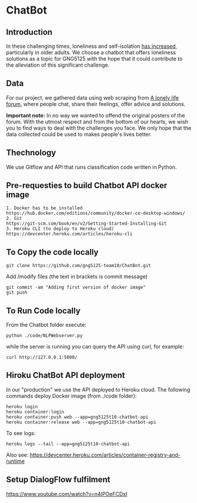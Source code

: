 # ChatBot

## Introduction
In these challenging times, loneliness and self-isolation [has increased](https://www.sciencedirect.com/science/article/abs/pii/S0165178120312257), particularly in older adults.
We choose a chatbot that offers loneliness solutions as a topic for GNG5125 with the hope that it could contribute to the alleviation of this significant challenge.

## Data
For our project, we gathered data using web scraping from [A lonely life forum](https://www.alonelylife.com/forumdisplay.php?fid=4), where people chat, share their feelings, offer advice and solutions.

**Important note:** In no way we wanted to offend the original posters of the forum. With the utmost respect and from the bottom of our hearts, we wish you to find ways to deal with the challenges you face. We only hope that the data collected could be used to makes people's lives better.

## Thechnology
We use Gitflow and API that runs classification code written in Python. 

## Pre-requesties to build Chatbot API docker image
	1. Docker has to be installed
	https://hub.docker.com/editions/community/docker-ce-desktop-windows/
	2. Git
	https://git-scm.com/book/en/v2/Getting-Started-Installing-Git
	3. Heroku CLI (to deploy to Heroku cloud)
	https://devcenter.heroku.com/articles/heroku-cli

## To Copy the code locally
```
git clone https://github.com/gng5125-team10/ChatBot.git
```
Add /modify files (the text in brackets is commit message)
```
git commit -am "Adding first version of docker image"
git push
```

## To Run Code locally
From the Chatbot folder execute:
```
python ./code/NLPWebserver.py
```
while the server is running you can query the API using curl, for example:
```
curl http://127.0.0.1:5000/
```

## Hiroku ChatBot API deployment
In our "production" we use the API deployed to Heroku cloud.
The following commands deploy Docker image (from ./code folder):
```
heroku login
heroku container:login
heroku container:push web --app=gng5125t10-chatbot-api
heroku container:release web --app=gng5125t10-chatbot-api
```
To see logs:
```
heroku logs --tail --app=gng5125t10-chatbot-api
```
Also see:
https://devcenter.heroku.com/articles/container-registry-and-runtime

## Setup DialogFlow fulfilment
https://www.youtube.com/watch?v=n4IPOeFCDxI
